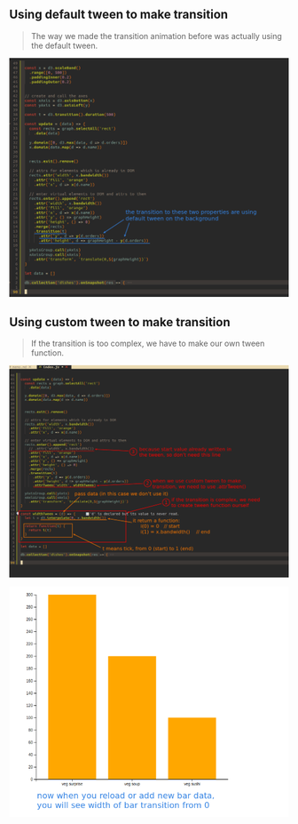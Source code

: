 ## **Using default tween to make transition**

> The way we made the transition animation before was actually using the default tween.

![we are using default tween before](./pic/01.png) 

## **Using custom tween to make transition**

> If the transition is too complex, we have to make our own tween function.

![implementing transition with custom tween](./pic/02.png) 

![result barchart](./pic/03.png) 
